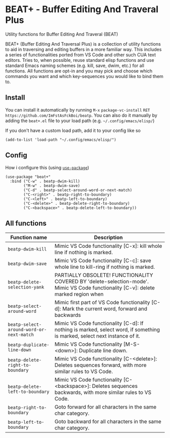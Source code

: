 # BEAT+ - Buffer Editing And Traveral Plus

Utility functions for Buffer Editing And Traveral (BEAT)

BEAT+ (Buffer Editing And Traversal Plus) is a collection of utility functions to aid in traversing and editing buffers in a more familiar way.
This includes a series of functionalities ported from VS Code and other such CUA text editors.
Tries to, when possible, reuse standard elisp functions and use standard Emacs naming schemes (e.g. kill, save, dwim, etc.) for all functions.
All functions are opt-in and you may pick and choose which commands you want and which key-sequences you would like to bind them to.

## Install
You can install it automatically by running `M-x` `package-vc-install` `RET` `https://github.com/ImFstAsFckBoi/beatp`.
You can also do it manually by adding the `beat+.el` file to your load path (e.g. `~/.config/emacs/elisp/`)

If you don't have a custom load path, add it to your config like so
```elisp
(add-to-list 'load-path "~/.config/emacs/elisp/")
```

## Config
How i configure this (using [`use-package`](https://github.com/jwiegley/use-package))


```elisp
(use-package "beat+"
  :bind ("C-w" . beatp-dwim-kill)
        ("M-w" . beatp-dwim-save)
        ("C-d" . beatp-select-around-word-or-next-match)
        ("C-<right>" . beatp-right-to-boundary)
        ("C-<left>" . beatp-left-to-boundary)
        ("C-<delete>" . beatp-delete-right-to-boundary)
        ("C-<backspace>" . beatp-delete-left-to-boundary))
```





## All functions


|Function name | Description|
|--------------|------------|
|`beatp-dwim-kill` | Mimic VS Code functionality [C-x]: kill whole line if nothing is marked.|
|`beatp-dwim-save` | Mimic VS Code functionality [C-c]: save whole line to kill-ring if nothing is marked.|
|`beatp-delete-selection-yank` | PARTIALLY OBSOLETE! FUNCTIONALITY COVERED BY 'delete-selection-mode'. Mimic VS Code functionality [C-v]: delete marked region when| yanking.
|`beatp-select-around-word` | Mimic first part of VS Code functionality [C-d]: Mark the current word, forward and backwards|
|`beatp-select-around-word-or-next-match` | Mimic VS Code functionality [C-d]: If nothing is marked, select word, if something is marked, select next instance of it.|
|`beatp-duplicate-line-down` | Mimic VS Code functionality [M-S-\<down\>]: Duplicate line down.|
|`beatp-delete-right-to-boundary` | Mimic VS Code functionality [C-\<delete\>]: Deletes sequences forward, with more similar rules to VS Code.|
|`beatp-delete-left-to-boundary` | Mimic VS Code functionality [C-\<backspace\>]: Deletes sequences backwards, with more similar rules to VS Code.|
|`beatp-right-to-boundary` | Goto forward for all characters in the same char category.|
|`beatp-left-to-boundary` | Goto backward for all characters in the same char category.|

